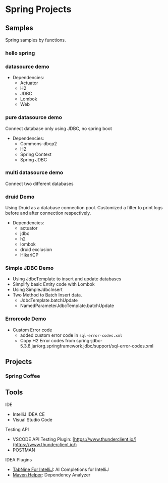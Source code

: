 # Spring Projects
## Samples
Spring samples by functions.
### hello spring 
### datasource demo
- Dependencies: 
    - Actuator
    - H2
    - JDBC
    - Lombok
    - Web
### pure datasource demo
Connect database only using JDBC, no spring boot
- Dependencies:
    - Commons-dbcp2
    - H2
    - Spring Context
    - Spring JDBC
### multi datasource demo
Connect two different databases

### druid Demo
Using Druid as a database connection pool.
Customized a filter to print logs before and after connection respectively.
- Dependencies: 
  - actuator
  - jdbc
  - h2
  - lombok
  - druid
  exclusion
  - HikariCP

### Simple JDBC Demo
- Using JdbcTemplate to insert and update databases
- Simplify basic Entity code with Lombok
- Using SimpleJdbcInsert
- Two Method to Batch Insert data.
  - JdbcTemplate.batchUpdate
  - NamedParameterJdbcTemplate.batchUpdate

### Errorcode Demo
- Custom Error code
  - added custom error code in `sql-error-codes.xml`
  - Copy H2 Error codes from spring-jdbc-5.3.8.jar/org.springframework.jdbc/support/sql-error-codes.xml

## Projects
### Spring Coffee

## Tools

IDE
- IntelliJ IDEA CE
- Visual Studio Code

Testing API

- VSCODE API Testing Plugin: [https://www.thunderclient.io/](https://www.thunderclient.io/)
- POSTMAN

IDEA Plugins

- [TabNine For IntelliJ](https://www.tabnine.com/install/intellij): AI Completions for IntelliJ
- [Maven Helper](https://plugins.jetbrains.com/plugin/7179-maven-helper): Dependency Analyzer